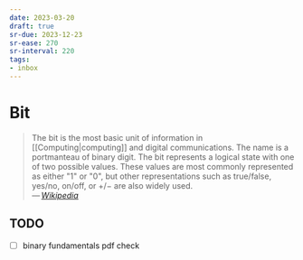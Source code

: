 ```yaml
---
date: 2023-03-20
draft: true
sr-due: 2023-12-23
sr-ease: 270
sr-interval: 220
tags:
- inbox
---
```


# Bit

> The bit is the most basic unit of information in [[Computing|computing]] and
> digital communications. The name is a portmanteau of binary digit. The bit
> represents a logical state with one of two possible values. These values are
> most commonly represented as either "1" or "0", but other representations such
> as true/false, yes/no, on/off, or +/− are also widely used.\
> — <cite>[Wikipedia](https://en.wikipedia.org/wiki/Bit)</cite>

## TODO

- [ ] binary fundamentals pdf check